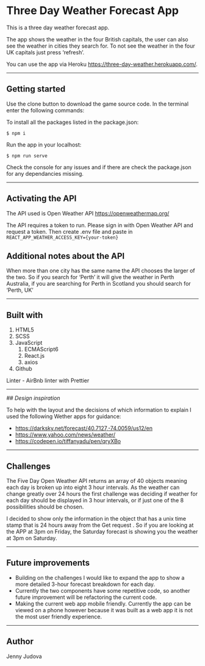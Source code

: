 # Three Day Weather Forecast App

This is a three day weather forecast app.

The app shows the weather in the four British capitals, the user can also see the weather in cities they search for. To not see the weather in the four UK capitals just press ‘refresh’.

You can use the app via Heroku https://three-day-weather.herokuapp.com/.

---

## Getting started

Use the clone button to download the game source code. In the terminal enter the following commands:

To install all the packages listed in the package.json:

`$ npm i`

Run the app in your localhost:

`$ npm run serve`

Check the console for any issues and if there are check the package.json for any dependancies missing.

---

## Activating the API

The API used is Open Weather API https://openweathermap.org/

The API requires a token to run. Please sign in with Open Weather API and request a token. Then create .env file and paste in
`REACT_APP_WEATHER_ACCESS_KEY={your-token}`

## Additional notes about the API

When more than one city has the same name the API chooses the larger of the two. So if you search for ‘Perth’ it will give the weather in Perth Australia, if you are searching for Perth in Scotland you should search for ‘Perth, UK’

---

## Built with

1. HTML5
2. SCSS
3. JavaScript
   1. ECMAScript6
   2. React.js
   3. axios
4. Github

Linter - AirBnb linter with Prettier

---

_## Design inspiration_

To help with the layout and the decisions of which information to explain I used the following Wether apps for guidance:

- https://darksky.net/forecast/40.7127,-74.0059/us12/en
- https://www.yahoo.com/news/weather/
- https://codepen.io/tiffanyadu/pen/qryXBo

---

## Challenges

The Five Day Open Weather API returns an array of 40 objects meaning each day is broken up into eight 3 hour intervals. As the weather can change greatly over 24 hours the first challenge was deciding if weather for each day should be displayed in 3 hour intervals, or if just one of the 8 possibilities should be chosen.

I decided to show only the information in the object that has a unix time stamp that is 24 hours away from the Get request . So if you are looking at the APP at 3pm on Friday, the Saturday forecast is showing you the weather at 3pm on Saturday.

---

## Future improvements

- Building on the challenges I would like to expand the app to show a more detailed 3-hour forecast breakdown for each day.
- Currently the two components have some repetitive code, so another future improvement will be refactoring the current code.
- Making the current web app mobile friendly. Currently the app can be viewed on a phone however because it was built as a web app it is not the most user friendly experience.

---

## Author

Jenny Judova
